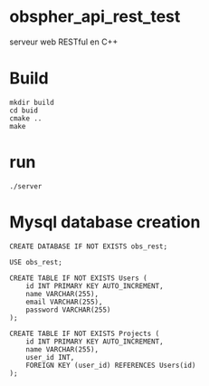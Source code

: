 # obspher_api_rest_test
 serveur web RESTful en C++

 # Build
 ```
 mkdir build
 cd buid
 cmake ..
 make
```
# run
```
./server
```
# Mysql database creation 
```
CREATE DATABASE IF NOT EXISTS obs_rest;

USE obs_rest;

CREATE TABLE IF NOT EXISTS Users (
    id INT PRIMARY KEY AUTO_INCREMENT,
    name VARCHAR(255),
    email VARCHAR(255),
    password VARCHAR(255)
);

CREATE TABLE IF NOT EXISTS Projects (
    id INT PRIMARY KEY AUTO_INCREMENT,
    name VARCHAR(255),
    user_id INT,
    FOREIGN KEY (user_id) REFERENCES Users(id)
);
```

